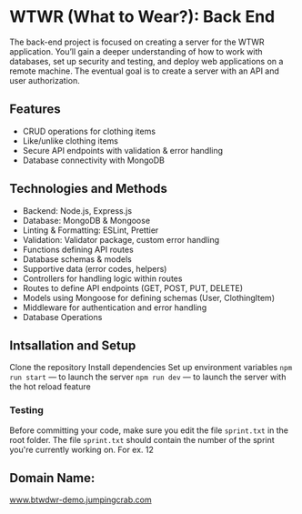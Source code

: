 # WTWR (What to Wear?): Back End
The back-end project is focused on creating a server for the WTWR application. You’ll gain a deeper understanding of how to work with databases, set up security and testing, and deploy web applications on a remote machine. The eventual goal is to create a server with an API and user authorization.

## Features
- CRUD operations for clothing items
- Like/unlike clothing items
- Secure API endpoints with validation & error handling
- Database connectivity with MongoDB

## Technologies and Methods 
- Backend: Node.js, Express.js
- Database: MongoDB & Mongoose
- Linting & Formatting: ESLint, Prettier
- Validation: Validator package, custom error handling
- Functions defining API routes
- Database schemas & models
- Supportive data (error codes, helpers)
- Controllers for handling logic within routes
- Routes to define API endpoints (GET, POST, PUT, DELETE)
- Models using Mongoose for defining schemas (User, ClothingItem)
- Middleware for authentication and error handling
- Database Operations


## Intsallation and Setup
Clone the repository
Install dependencies
Set up environment variables
`npm run start` — to launch the server 
`npm run dev` — to launch the server with the hot reload feature


### Testing
Before committing your code, make sure you edit the file `sprint.txt` in the root folder. The file `sprint.txt` should contain the number of the sprint you're currently working on. For ex. 12

## Domain Name:
www.btwdwr-demo.jumpingcrab.com
